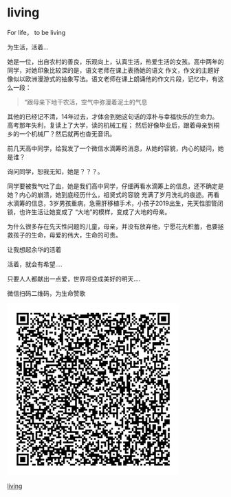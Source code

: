 # living
For life， to be living


为生活，活着...

她是一位，出自农村的善良，乐观向上，认真生活，热爱生活的女孩。高中两年的同学，对她印象比较深的是，语文老师在课上表扬她的语文
作文，作文的主题好像似以欧洲漫游式的抽象写法。语文老师在课上朗诵他的作文片段，记忆中，有这么一段：

> “跟母亲下地干农活，空气中弥漫着泥土的气息

其他的已经记不清，14年过去，才体会到她这句话的淳朴与幸福快乐的生命力。高考那年失利，复读上了大学，读的机械工程；
然后好像毕业后，跟着母亲到桐乡的一个机械厂？然后就再也杳无音讯。


前几天高中同学，给我发了一个微信水滴筹的消息，从她的容貌，内心的疑问，她是谁？

询问同学，恕我无知，她是？？？。

同学要被我气吐了血，她是我们高中同学，仔细再看水滴筹上的信息，还不确定是她？内心的崩溃，她到底经历什么，祖贤式的容貌
充满了岁月洗礼的痕迹。再看水滴筹的信息，3岁男孩重病，急需肝移植手术，小孩子2019出生，先天性胆管闭锁，也许生活让她变成了
“大地”的模样，变成了大地的母亲。


为什么很多存在先天性问题的儿童，母亲，并没有放弃他，宁愿花光积蓄，也要拯救孩子的生命，母爱的伟大，生命的可贵。

让我想起余华的活着

活着，就会有希望....


只要人人都献出一点爱，世界将变成美好的明天....

微信扫码二维码，为生命赞歌

![living](image/life/living.png)


[living](https://github.com/Donaldhan/living) 





